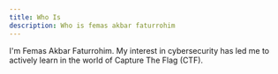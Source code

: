```yaml
---
title: Who Is
description: Who is femas akbar faturrohim
---
```


I'm Femas Akbar Faturrohim. My interest in cybersecurity has led me to actively learn in the world of Capture The Flag (CTF).
